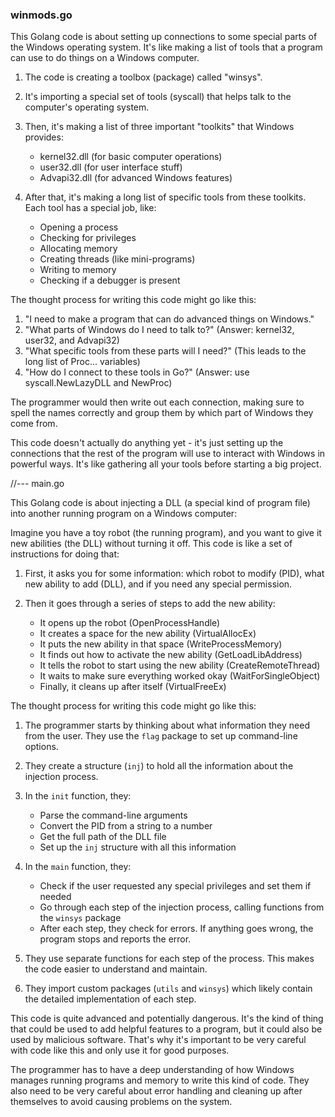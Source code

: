 ### winmods.go

This Golang code is about setting up connections to some special parts of the Windows operating system. It's like making a list of tools that a program can use to do things on a Windows computer. 

1. The code is creating a toolbox (package) called "winsys".

2. It's importing a special set of tools (syscall) that helps talk to the computer's operating system.

3. Then, it's making a list of three important "toolkits" that Windows provides:
   - kernel32.dll (for basic computer operations)
   - user32.dll (for user interface stuff)
   - Advapi32.dll (for advanced Windows features)

4. After that, it's making a long list of specific tools from these toolkits. Each tool has a special job, like:
   - Opening a process
   - Checking for privileges
   - Allocating memory
   - Creating threads (like mini-programs)
   - Writing to memory
   - Checking if a debugger is present

The thought process for writing this code might go like this:

1. "I need to make a program that can do advanced things on Windows."
2. "What parts of Windows do I need to talk to?" (Answer: kernel32, user32, and Advapi32)
3. "What specific tools from these parts will I need?" (This leads to the long list of Proc... variables)
4. "How do I connect to these tools in Go?" (Answer: use syscall.NewLazyDLL and NewProc)

The programmer would then write out each connection, making sure to spell the names correctly and group them by which part of Windows they come from.

This code doesn't actually do anything yet - it's just setting up the connections that the rest of the program will use to interact with Windows in powerful ways. It's like gathering all your tools before starting a big project.

//--- main.go

This Golang code is about injecting a DLL (a special kind of program file) into another running program on a Windows computer: 

Imagine you have a toy robot (the running program), and you want to give it new abilities (the DLL) without turning it off. This code is like a set of instructions for doing that:

1. First, it asks you for some information: which robot to modify (PID), what new ability to add (DLL), and if you need any special permission.

2. Then it goes through a series of steps to add the new ability:
   - It opens up the robot (OpenProcessHandle)
   - It creates a space for the new ability (VirtualAllocEx)
   - It puts the new ability in that space (WriteProcessMemory)
   - It finds out how to activate the new ability (GetLoadLibAddress)
   - It tells the robot to start using the new ability (CreateRemoteThread)
   - It waits to make sure everything worked okay (WaitForSingleObject)
   - Finally, it cleans up after itself (VirtualFreeEx)

The thought process for writing this code might go like this:

1. The programmer starts by thinking about what information they need from the user. They use the `flag` package to set up command-line options.

2. They create a structure (`inj`) to hold all the information about the injection process.

3. In the `init` function, they:
   - Parse the command-line arguments
   - Convert the PID from a string to a number
   - Get the full path of the DLL file
   - Set up the `inj` structure with all this information

4. In the `main` function, they:
   - Check if the user requested any special privileges and set them if needed
   - Go through each step of the injection process, calling functions from the `winsys` package
   - After each step, they check for errors. If anything goes wrong, the program stops and reports the error.

5. They use separate functions for each step of the process. This makes the code easier to understand and maintain.

6. They import custom packages (`utils` and `winsys`) which likely contain the detailed implementation of each step.

This code is quite advanced and potentially dangerous. It's the kind of thing that could be used to add helpful features to a program, but it could also be used by malicious software. That's why it's important to be very careful with code like this and only use it for good purposes.

The programmer has to have a deep understanding of how Windows manages running programs and memory to write this kind of code. They also need to be very careful about error handling and cleaning up after themselves to avoid causing problems on the system.
